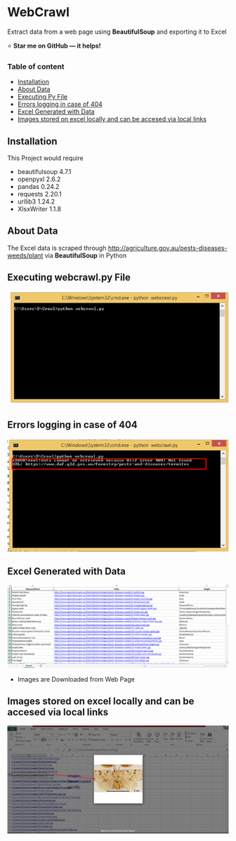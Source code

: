 # WebCrawl
Extract data from a web page using **BeautifulSoup** and exporting it to Excel

:star: **Star me on GitHub — it helps!**

### Table of content
- [Installation](#installation)
- [About Data](#About-Data)
- [Executing Py File](#Executing-Py-File)
- [Errors logging in case of 404](#Errors-logging-in-case-of-404)
- [Excel Generated with Data](#Excel-Generated-with-Data)
- [Images stored on excel locally and can be accesed via local links](#Images-stored-on-excel-locally-and-can-be-accesed-via-local-links)


## Installation

This Project would require 

- beautifulsoup 4.7.1
- openpyxl 2.6.2
- pandas 0.24.2
- requests 2.20.1
- urllib3 1.24.2
- XlsxWriter 1.1.8

## About Data

The Excel data is scraped through http://agriculture.gov.au/pests-diseases-weeds/plant
via **BeautifulSoup** in Python

## Executing webcrawl.py File
![Screenshot](Screenshots/Screenshot_1.png)

## Errors logging in case of **404**
![Images](Screenshots/Screenshot_2.png)

## Excel Generated with Data
![Images](Screenshots/excel_data.png)

 - Images are Downloaded from Web Page
## Images stored on excel locally and can be accesed via local links
![Images](Screenshots/hyperlink_excel.png)




